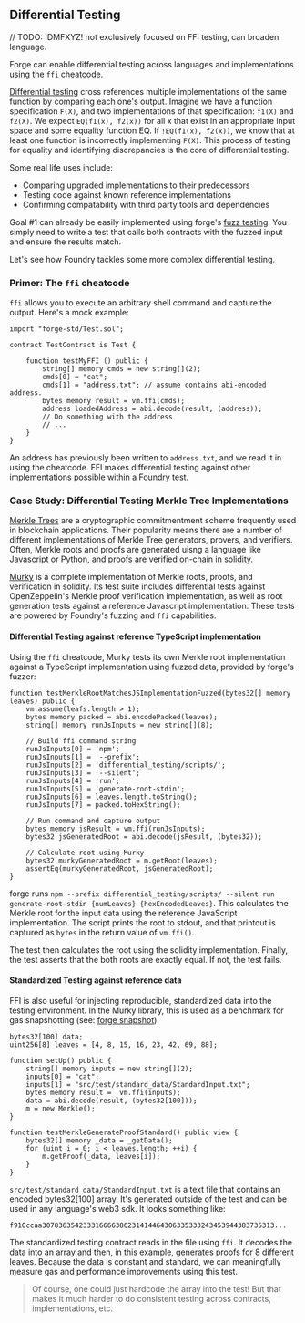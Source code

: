 ## Differential Testing 
// TODO: !DMFXYZ! not exclusively focused on FFI testing, can broaden language.

Forge can enable differential testing across languages and implementations using the `ffi` [cheatcode](../cheatcodes/ffi.md).

[Differential testing](https://en.wikipedia.org/wiki/Differential_testing) cross references multiple implementations of the same function by comparing each one's output. Imagine we have a function specification `F(X)`, and two implementations of that specification: `f1(X)` and `f2(X)`. We expect `EQ(f1(x), f2(x))` for all x that exist in an appropriate input space and some equality function EQ. If `!EQ(f1(x), f2(x))`, we know that at least one function is incorrectly implementing `F(X)`. This process of testing for equality and identifying discrepancies is the core of differential testing.

Some real life uses include:
* Comparing upgraded implementations to their predecessors
* Testing code against known reference implementations
* Confirming compatability with third party tools and dependencies

Goal #1 can already be easily implemented using forge's [fuzz testing](./fuzz-testing.md). You simply need to write a test that calls both contracts with the fuzzed input and ensure the results match.

Let's see how Foundry tackles some more complex differential testing.

### Primer: The `ffi` cheatcode

`ffi` allows you to execute an arbitrary shell command and capture the output. Here's a mock example:
```soldity
import "forge-std/Test.sol";

contract TestContract is Test {

    function testMyFFI () public {
        string[] memory cmds = new string[](2);
        cmds[0] = "cat";
        cmds[1] = "address.txt"; // assume contains abi-encoded address.
        bytes memory result = vm.ffi(cmds);
        address loadedAddress = abi.decode(result, (address));
        // Do something with the address
        // ...
    }
}
```
An address has previously been written to `address.txt`, and we read it in using the cheatcode.
FFI makes differential testing against other implementations possible within a Foundry test.


### Case Study: Differential Testing Merkle Tree Implementations
[Merkle Trees](https://en.wikipedia.org/wiki/Merkle_tree) are a cryptographic commitmentment scheme frequently used in blockchain applications. Their popularity means there are a number of different implementations of Merkle Tree generators, provers, and verifiers. Often, Merkle roots and proofs are generated uisng a language like Javascript or Python, and proofs are verified on-chain in solidity.

[Murky](https://github.com/dmfxyz/murky) is a complete implementation of Merkle roots, proofs, and verification in solidity. Its test suite includes differential tests against OpenZeppelin's Merkle proof verification implementation, as well as root generation tests against a reference Javascript implementation. These tests are powered by Foundry's fuzzing and `ffi` capabilities.

#### Differential Testing against reference TypeScript implementation
Using the `ffi` cheatcode, Murky tests its own Merkle root implementation against a TypeScript implementation using fuzzed data, provided by forge's fuzzer:

```solidity
function testMerkleRootMatchesJSImplementationFuzzed(bytes32[] memory leaves) public {
    vm.assume(leafs.length > 1);
    bytes memory packed = abi.encodePacked(leaves);
    string[] memory runJsInputs = new string[](8);

    // Build ffi command string
    runJsInputs[0] = 'npm';
    runJsInputs[1] = '--prefix';
    runJsInputs[2] = 'differential_testing/scripts/';
    runJsInputs[3] = '--silent';
    runJsInputs[4] = 'run';
    runJsInputs[5] = 'generate-root-stdin';
    runJsInputs[6] = leaves.length.toString();
    runJsInputs[7] = packed.toHexString();

    // Run command and capture output
    bytes memory jsResult = vm.ffi(runJsInputs);
    bytes32 jsGeneratedRoot = abi.decode(jsResult, (bytes32));
    
    // Calculate root using Murky
    bytes32 murkyGeneratedRoot = m.getRoot(leaves);
    assertEq(murkyGeneratedRoot, jsGeneratedRoot);
}
```

forge runs `npm --prefix differential_testing/scripts/ --silent run generate-root-stdin {numLeaves} {hexEncodedLeaves}`. This calculates the Merkle root for the input data using the reference JavaScript implementation. The script prints the root to stdout, and that printout is captured as `bytes` in the return value of `vm.ffi()`.

The test then calculates the root using the solidity implementation.
Finally, the test asserts that the both roots are exactly equal. If not, the test fails.

#### Standardized Testing against reference data
FFI is also useful for injecting reproducible, standardized data into the testing environment. In the Murky library, this is used as a benchmark for gas snapshotting (see: [forge snapshot](./gas-snapshots.md)).

```solidity
bytes32[100] data;
uint256[8] leaves = [4, 8, 15, 16, 23, 42, 69, 88];

function setUp() public {
    string[] memory inputs = new string[](2);
    inputs[0] = "cat";
    inputs[1] = "src/test/standard_data/StandardInput.txt";
    bytes memory result =  vm.ffi(inputs);
    data = abi.decode(result, (bytes32[100]));
    m = new Merkle();
}
    
function testMerkleGenerateProofStandard() public view {
    bytes32[] memory _data = _getData(); 
    for (uint i = 0; i < leaves.length; ++i) {
        m.getProof(_data, leaves[i]);
    }
}
```
`src/test/standard_data/StandardInput.txt` is a text file that contains an encoded bytes32[100] array. It's generated outside of the test and can be used in any language's web3 sdk. It looks something like:

```
f910ccaa307836354233316666386231414464306335333243453944383735313...
```

The standardized testing contract reads in the file using `ffi`. It decodes the data into an array and then, in this example, generates proofs for 8 different leaves. Because the data is constant and standard, we can meaningfully measure gas and performance improvements using this test. 

> Of course, one could just hardcode the array into the test! But that makes it much harder to do consistent testing across contracts, implementations, etc.







